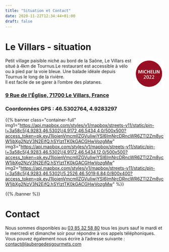 ```yaml
---
title: "Situation et Contact"
date: 2020-11-22T12:34:44+01:00
draft: false
---
```

# Le Villars - situation

<p><a href="https://guide.michelin.com/en/bourgogne-franche-comte/le-villars/restaurant/l-auberge-des-gourmets" target="_blank"><img src="/img/label_michelin.png" align="right" width="20%"/></a>Petit village paisible niché au bord de la Saône, Le Villars est situé à 4km de Tournus.Le restaurant est accessible à vélo ou à pied par la voie bleue. Une balade idéale depuis Tournus le long de la rivière.<br/>
Il est facile de se garer à l’ombre des platanes.</p>


### [9 Rue de l'Église, 71700 Le Villars, France](https://g.page/laubergedesgourmets?we)
### Coordonnées GPS : 46.5302764, 4.9283297

{{% banner class="container-full" 
img1="https://api.mapbox.com/styles/v1/mapbox/streets-v11/static/pin-l+3a58c5(4.9283,46.5302)/4.9172,46.5434,4,0/500x500?access_token=pk.eyJ1IjoienVmcmllZGVuIiwiYSI6ImNrcDRncWR6ZTI2Zm8ycW1jbXg2NzV3N2EifQ.hSYlztTK0kGACGHwVozgMw" 
img3="https://api.mapbox.com/styles/v1/mapbox/streets-v11/static/pin-l+3a58c5(4.9283,46.5302)/4.9172,46.5434,12,0/500x500?access_token=pk.eyJ1IjoienVmcmllZGVuIiwiYSI6ImNrcDRncWR6ZTI2Zm8ycW1jbXg2NzV3N2EifQ.hSYlztTK0kGACGHwVozgMw"
img2="https://api.mapbox.com/styles/v1/mapbox/streets-v11/static/pin-l+3a58c5(4.9283,46.5302)/5.2526,46.5019,6.84,0/800x400?access_token=pk.eyJ1IjoienVmcmllZGVuIiwiYSI6ImNrcDRncWR6ZTI2Zm8ycW1jbXg2NzV3N2EifQ.hSYlztTK0kGACGHwVozgMw" %}}

{{% /banner %}}




# Contact

Nous sommes disponibles au [03 85 32 58 80](tel:0385325880) tous les jours sauf le mardi et le mercredi et dimanche soir pour répondre à vos appels téléphoniques.
Vous pouvez également nous écrire à l’adresse suivante : [contact@laubergedesgourmets.com](mailto:contact@laubergedesgourmets.com)
